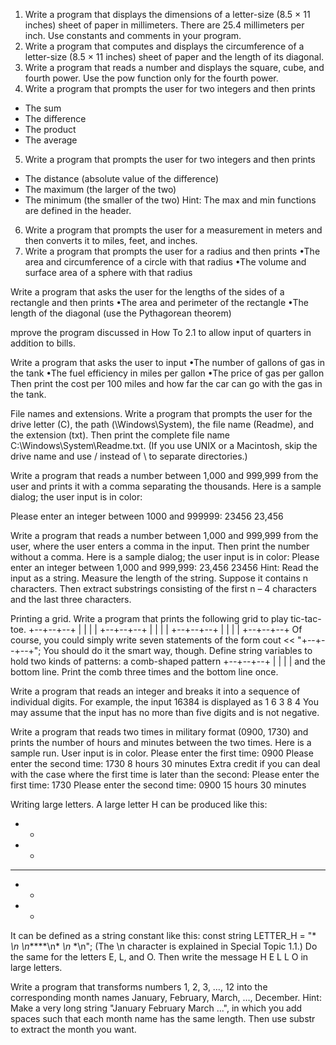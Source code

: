 1. Write a program that displays the dimensions of a letter-size (8.5 × 11 inches) sheet of paper in millimeters. There are 25.4 millimeters per inch. Use constants and comments in your program.
2. Write a program that computes and displays the circumference of a letter-size (8.5 × 11 inches) sheet of paper and the length of its diagonal.
3. Write a program that reads a number and displays the square, cube, and fourth power. Use the pow function only for the fourth power.
4. Write a program that prompts the user for two integers and then prints
  * The sum
  * The difference
  * The product
  * The average
5. Write a program that prompts the user for two integers and then prints
  * The distance (absolute value of the difference)
  * The maximum (the larger of the two)
  * The minimum (the smaller of the two)
Hint: The max and min functions are defined in the <algorithm> header.
6. Write a program that prompts the user for a measurement in meters and then converts it to miles, feet, and inches.
7. Write a program that prompts the user for a radius and then prints
•The area and circumference of a circle with that radius
•The volume and surface area of a sphere with that radius

Write a program that asks the user for the lengths of the sides of a rectangle and then prints
•The area and perimeter of the rectangle
•The length of the diagonal (use the Pythagorean theorem)

mprove the program discussed in How To 2.1 to allow input of quarters in addition to bills.

Write a program that asks the user to input
•The number of gallons of gas in the tank
•The fuel efficiency in miles per gallon
•The price of gas per gallon
Then print the cost per 100 miles and how far the car can go with the gas in the tank.

File names and extensions. Write a program that prompts the user for the drive letter (C), the path (\Windows\System), the file name (Readme), and the extension (txt). Then print the complete file name C:\Windows\System\Readme.txt. (If you use UNIX or a Macintosh, skip the drive name and use / instead of \ to separate directories.)

Write a program that reads a number between 1,000 and 999,999 from the user and prints it with a comma separating the thousands. Here is a sample dialog; the user input is in color:

Please enter an integer between 1000 and 999999: 23456
23,456

Write a program that reads a number between 1,000 and 999,999 from the user, where the user enters a comma in the input. Then print the number without a comma. Here is a sample dialog; the user input is in color:
Please enter an integer between 1,000 and 999,999: 23,456
23456
Hint: Read the input as a string. Measure the length of the string. Suppose it contains n characters. Then extract substrings consisting of the first n – 4 characters and the last three characters.

Printing a grid. Write a program that prints the following grid to play tic-tac-toe.
+--+--+--+
|  |  |  |
+--+--+--+
|  |  |  |
+--+--+--+
|  |  |  |
+--+--+--+
Of course, you could simply write seven statements of the form
cout << "+--+--+--+";
You should do it the smart way, though. Define string variables to hold two kinds of patterns: a comb-shaped pattern
+--+--+--+
|  |  |  |
and the bottom line. Print the comb three times and the bottom line once.

Write a program that reads an integer and breaks it into a sequence of individual digits. For example, the input 16384 is displayed as
1 6 3 8 4
You may assume that the input has no more than five digits and is not negative.

Write a program that reads two times in military format (0900, 1730) and prints the number of hours and minutes between the two times. Here is a sample run. User input is in color.
Please enter the first time: 0900
Please enter the second time: 1730
8 hours 30 minutes
Extra credit if you can deal with the case where the first time is later than the second:
Please enter the first time: 1730
Please enter the second time: 0900
15 hours 30 minutes

Writing large letters. A large letter H can be produced like this:
*   *
*   *
*****
*   *
*   *
It can be defined as a string constant like this:
const string LETTER_H =
  "*   *\n*   *\n*****\n*   *\n*   *\n";
(The \n character is explained in Special Topic 1.1.) Do the same for the letters E, L, and O. Then write the message
H
E
L
L
O
in large letters.

Write a program that transforms numbers 1, 2, 3, …, 12 into the corresponding month names January, February, March, …, December. Hint: Make a very long string "January February March ...", in which you add spaces such that each month name has the same length. Then use substr to extract the month you want.

